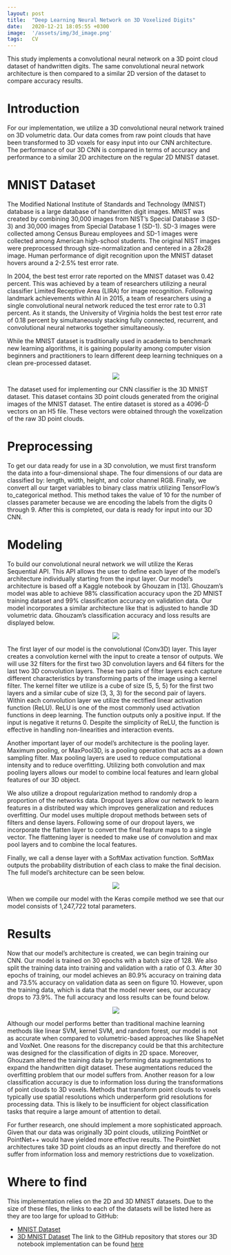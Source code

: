 ```yaml
---
layout: post
title:  "Deep Learning Neural Network on 3D Voxelized Digits"
date:   2020-12-21 18:05:55 +0300
image:  '/assets/img/3d_image.png'
tags:   CV
---
```

This study implements a convolutional neural network on a 3D point cloud dataset of handwritten digits. The same convolutional neural network architecture is then compared to a similar 2D version of the dataset to compare accuracy results. 

# Introduction
For our implementation, we utilize a 3D convolutional neural network trained on 3D volumetric data. Our data comes from raw point clouds that have been transformed to 3D voxels for easy input into our CNN architecture. The performance of our 3D CNN is compared in terms of accuracy and performance to a similar 2D architecture on the regular 2D MNIST dataset.

# MNIST Dataset
The Modified National Institute of Standards and Technology (MNIST) database is a large database of handwritten digit images. MNIST was created by combining 30,000 images from NIST’s Special Database 3 (SD-3) and 30,000 images from Special Database 1 (SD-1). SD-3 images were collected among Census Bureau employees and SD-1 images were collected among American high-school students. The original NIST images were preprocessed through size-normalization and centered in a 28x28 image. Human performance of digit recognition upon the MNIST dataset hovers around a 2-2.5% test error rate.

In 2004, the best test error rate reported on the MNIST dataset was 0.42 percent. This was achieved by a team of researchers utilizing a neural classifier Limited Receptive Area (LIRA) for image recognition. Following landmark achievements within AI in 2015, a team of researchers using a single convolutional neural network reduced the test error rate to 0.31 percent. As it stands, the University of Virginia holds the best test error rate of 0.18 percent by simultaneously stacking fully connected, recurrent, and convolutional neural networks together simultaneously.

While the MNIST dataset is traditionally used in academia to benchmark new learning algorithms, it is gaining popularity among computer vision beginners and practitioners to learn different deep learning techniques on a clean pre-processed dataset.

<p align="center">
  <img src="/assets/img/training_set_images.jpg" />
</p>

The dataset used for implementing our CNN classifier is the 3D MNIST dataset. This dataset contains 3D point clouds generated from the original images of the MNIST dataset. The entire dataset is stored as a 4096-D vectors on an H5 file. These vectors were obtained through the voxelization of the raw 3D point clouds. 

# Preprocessing
To get our data ready for use in a 3D convolution, we must first transform the data into a four-dimensional shape. The four dimensions of our data are classified by: length, width, height, and color channel RGB. Finally, we convert all our target variables to binary class matrix utilizing TensorFlow’s to_categorical method. This method takes the value of 10 for the number of classes parameter because we are encoding the labels from the digits 0 through 9. After this is completed, our data is ready for input into our 3D CNN. 

# Modeling
To build our convolutional neural network we will utilize the Keras Sequential API. This API allows the user to define each layer of the model’s architecture individually starting from the input layer. Our model’s architecture is based off a Kaggle notebook by Ghouzam in [13]. Ghouzam’s model was able to achieve 98% classification accuracy upon the 2D MNIST training dataset and 99% classification accuracy on validation data. Our model incorporates a similar architecture like that is adjusted to handle 3D volumetric data. Ghouzam’s classification accuracy and loss results are displayed below. 

<p align="center">
  <img src="/assets/img/MNISTresults.jpg" />
</p>

The first layer of our model is the convolutional (Conv3D) layer. This layer creates a convolution kernel with the input to create a tensor of outputs. We will use 32 filters for the first two 3D convolution layers and 64 filters for the last two 3D convolution layers. These two pairs of filter layers each capture different characteristics by transforming parts of the image using a kernel filter. The kernel filter we utilize is a cube of size (5, 5, 5) for the first two layers and a similar cube of size (3, 3, 3) for the second pair of layers. Within each convolution layer we utilize the rectified linear activation function (ReLU). ReLU is one of the most commonly used activation functions in deep learning. The function outputs only a positive input. If the input is negative it returns 0. Despite the simplicity of ReLU, the function is effective in handling non-linearities and interaction events. 
	
Another important layer of our model’s architecture is the pooling layer. Maximum pooling, or MaxPool3D, is a pooling operation that acts as a down sampling filter.  Max pooling layers are used to reduce computational intensity and to reduce overfitting. Utilizing both convolution and max pooling layers allows our model to combine local features and learn global features of our 3D object. 

We also utilize a dropout regularization method to randomly drop a proportion of the networks data. Dropout layers allow our network to learn features in a distributed way which improves generalization and reduces overfitting. Our model uses multiple dropout methods between sets of filters and dense layers. Following some of our dropout layers, we incorporate the flatten layer to convert the final feature maps to a single vector. The flattening layer is needed to make use of convolution and max pool layers and to combine the local features. 

Finally, we call a dense layer with a SoftMax activation function. SoftMax outputs the probability distribution of each class to make the final decision. The full model’s architecture can be seen below.

<p align="center">
  <img src="/assets/img/model_plot.jpg" />
</p>

When we compile our model with the Keras compile method we see that our model consists of 1,247,722 total parameters. 

# Results

Now that our model’s architecture is created, we can begin training our CNN. Our model is trained on 30 epochs with a batch size of 128. We also split the training data into training and validation with a ratio of 0.3. After 30 epochs of training, our model achieves an 80.9% accuracy on training data and 73.5% accuracy on validation data as seen on figure 10. However, upon the training data, which is data that the model never sees, our accuracy drops to 73.9%. The full accuracy and loss results can be found below. 

<p align="center">
  <img src="/assets/img/training_validation_results.jpg" />
</p>

Although our model performs better than traditional machine learning methods like linear SVM, kernel SVM, and random forest, our model is not as accurate when compared to volumetric-based approaches like ShapeNet and VoxNet. One reasons for the discrepancy could be that this architecture was designed for the classification of digits in 2D space. Moreover, Ghouzam altered the training data by performing data augmentations to expand the handwritten digit dataset. These augmentations reduced the overfitting problem that our model suffers from.  Another reason for a low classification accuracy is due to information loss during the transformations of point clouds to 3D voxels. Methods that transform point clouds to voxels typically use spatial resolutions which underperform grid resolutions for processing data. This is likely to be insufficient for object classification tasks that require a large amount of attention to detail.

For further research, one should implement a more sophisticated approach. Given that our data was originally 3D point clouds, utilizing PointNet or PointNet++ would have yielded more effective results. The PointNet architectures take 3D point clouds as an input directly and therefore do not suffer from information loss and memory restrictions due to voxelization. 


# Where to find
This implementation relies on the 2D and 3D MNIST datasets. Due to the size of these files, the links to each of the datasets will be listed here as they are too large for upload to GitHub:
* [MNIST Dataset](https://www.kaggle.com/c/digit-recognizer/data)
* [3D MNIST Dataset](hhttps://www.kaggle.com/daavoo/3d-mnist)
The link to the GitHub repository that stores our 3D notebook implementation can be found [here](https://github.com/brodyu/3D_Deep_Learning)


